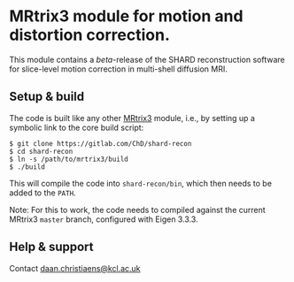 # MRtrix3 module for motion and distortion correction.

This module contains a *beta*-release of the SHARD reconstruction software for 
slice-level motion correction in multi-shell diffusion MRI.


## Setup & build

The code is built like any other [MRtrix3](https://github.com/MRtrix3/mrtrix3) 
module, i.e., by setting up a symbolic link to the core build script:

```
$ git clone https://gitlab.com/ChD/shard-recon
$ cd shard-recon
$ ln -s /path/to/mrtrix3/build
$ ./build
```

This will compile the code into `shard-recon/bin`, which then needs to be added 
to the `PATH`.

Note: For this to work, the code needs to compiled against the current MRtrix3 
`master` branch, configured with Eigen 3.3.3. 


## Help & support

Contact daan.christiaens@kcl.ac.uk
